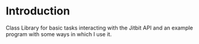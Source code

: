 # Introduction 
Class Library for basic tasks interacting with the Jitbit API and an example program with some ways in which I use it.
